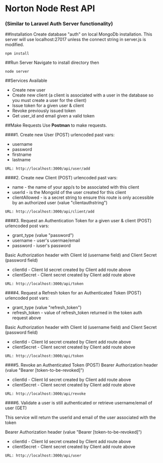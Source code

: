 # Norton Node Rest API
 
### (Similar to Laravel Auth Server functionality)

##Installation
Create database "auth" on local MongoDb installation. This server will use localhost:27017 unless the connect string in server.js is modified.

```
npm install
```


##Run Server
Navigate to install directory then

 ```
 node server
 ```

##Services Available
* Create new user
* Create new client (a client is associated with a user in the database so you must create a user for the client)
* Issue token for a given user & client
* Revoke previously issued token
* Get user_id and email given a valid token

##Make Requests
Use **Postman** to make requests.


####1. Create new User (POST)
urlencoded past vars: 

* username 
* password 
* firstname
* lastname

```
URL: http://localhost:3000/api/user/add
```

####2. Create new Client (POST) 
urlencoded past vars:

* name - the name of your app/s to be associated with this client
* userId -  is the MongoId of the user created for this client
* clientAllowed - is a secret string to ensure this route is only accessible by an authorized user (value "clientauthstring")

```
URL: http://localhost:3000/api/client/add
```

####3. Request an Authentication Token for a given user & client (POST) 
urlencoded post vars:

* grant_type (value "password")
* username - user's usermae/email
* password - iuser's password

Basic Authorization header with Client Id (username field) and Client Secret (password field) 

* clientId - Client Id secret created by Client add route above
* clientSecret - Client secret created by Client add route above

```
URL: http://localhost:3000/api/token
```

####4. Request a Refresh token for an Authenticated Token (POST)
urlencoded post vars:

* grant_type (value "refresh_token")
* refresh_token - value of refresh_token returned in the token auth request above

Basic Authorization header with Client Id (username field) and Client Secret (password field) 

* clientId - Client Id secret created by Client add route above
* clientSecret - Client secret created by Client add route above

```
URL: http://localhost:3000/api/token
```

####5. Revoke an Authenticated Token (POST)
Bearer Authorization header (value "Bearer [token-to-be-revoked]")

* clientId - Client Id secret created by Client add route above
* clientSecret - Client secret created by Client add route above

```
URL: http://localhost:3000/api/revoke
```

####6. Validate a user is still authenticated or retrieve username/email of user (GET)

This service will return the userId and email of the user associated with the token

Bearer Authorization header (value "Bearer [token-to-be-revoked]")

* clientId - Client Id secret created by Client add route above
* clientSecret - Client secret created by Client add route above

```
URL: http://localhost:3000/api/user
```